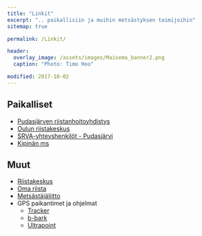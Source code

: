 ```yaml
---
title: "Linkit"
excerpt: ".. paikallisiin ja muihin metsästyksen toimijoihin"
sitemap: true

permalink: /Linkit/

header:
  overlay_image: /assets/images/Maisema_banner2.png
  caption: "Photo: Timo Hoo"

modified: 2017-10-02
---
```


## Paikalliset

* <a target = "_blank" href = "http://pudasjarven.rhy.fi/" >Pudasjärven riistanhoitoyhdistys</a>
* <a target = "_blank" href = "http://riista.fi/riistahallinto/alueet-ja-toimipisteet/oulu/">Oulun riistakeskus</a>
* <a target = "_blank" href = "http://riista.fi/riistahallinto/yhteystiedot/yhteystietohaku/#area=250&rhy=271&org=RHY&type=SRVA_YHTEYSHENKILO">SRVA-yhteyshenkilöt - Pudasjärvi</a>
* <a target = "_blank" href = "http://kipinanmetsastysseura.nettisivu.org/">Kipinän ms</a>

## Muut

* <a target = "_blank" href = "http://riista.fi/">Riistakeskus</a>
* <a target = "_blank" href = "https://oma.riista.fi/">Oma riista</a>
* <a target = "_blank" href = "http://www.metsastajaliitto.fi/">Metsästäjäliitto</a>
* GPS paikantimet ja ohjelmat
  - <a target = "_blank" href = "http://www.tracker.fi">Tracker</a>
  - <a target = "_blank" href = "http://www.b-bark.com/?lang=fi">b-bark</a>
  - <a target = "_blank" href = "http://ultracom.fi/">Ultrapoint</a>
